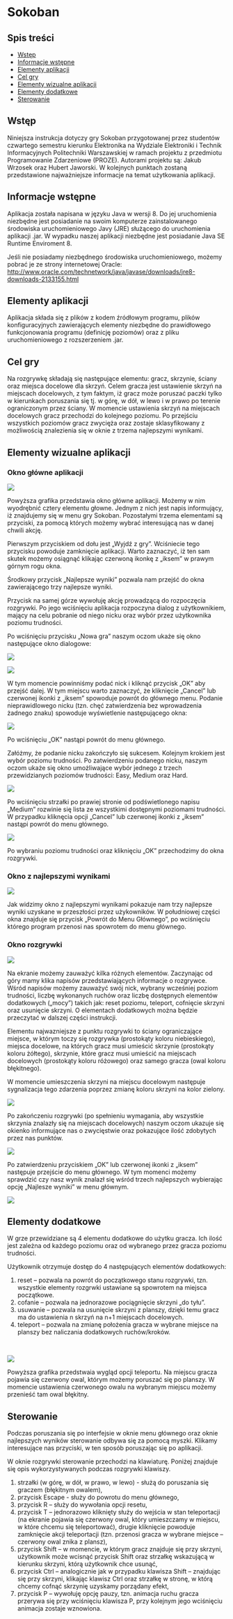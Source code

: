 # Sokoban

## Spis treści
* [Wstęp](#wstep)
* [Informacje wstępne](#informacje)
* [Elementy aplikacji](#elementyaplikacji)
* [Cel gry](#celgry)
* [Elementy wizualne aplikacji](#elementywizualneaplikacji)
* [Elementy dodatkowe](#elementydodatkowe)
* [Sterowanie](#sterowanie)

<a name="wstep"></a>
## Wstęp

Niniejsza instrukcja dotyczy gry Sokoban przygotowanej przez studentów czwartego semestru kierunku Elektronika na Wydziale Elektroniki i Technik Informacyjnych Politechniki Warszawskiej w ramach projektu z przedmiotu Programowanie Zdarzeniowe (PROZE). Autorami projektu są: Jakub Wrzosek oraz Hubert Jaworski.
W kolejnych punktach zostaną przedstawione najważniejsze informacje na temat użytkowania aplikacji.

<a name="informacje"></a>
## Informacje wstępne

Aplikacja została napisana w języku Java w wersji 8. Do jej uruchomienia niezbędne jest posiadanie na swoim komputerze zainstalowanego środowiska uruchomieniowego Javy (JRE) służącego do uruchomienia aplikacji .jar. W wypadku naszej aplikacji niezbędne jest posiadanie Java SE Runtime Enviroment 8.
<br />

Jeśli nie posiadamy niezbędnego środowiska uruchomieniowego, możemy pobrać je ze strony internetowej Oracle: http://www.oracle.com/technetwork/java/javase/downloads/jre8-downloads-2133155.html

<a name="elementyaplikacji"></a>
## Elementy aplikacji

Aplikacja składa się z plików z kodem źródłowym programu, plików konfiguracyjnych zawierających elementy niezbędne do prawidłowego funkcjonowania programu (definicję poziomów) oraz z pliku uruchomieniowego z rozszerzeniem .jar.

<a name="celgry"></a>
## Cel gry

Na rozgrywkę składają się następujące elementu: gracz, skrzynie, ściany oraz miejsca docelowe dla skrzyń.
Celem gracza jest ustawienie skrzyń na miejscach docelowych, z tym faktym, iż gracz może poruszać paczki tylko w kierunkach poruszania się tj. w górę, w dół, w lewo i w prawo po terenie ograniczonym przez ściany.
W momencie ustawienia skrzyń na miejscach docelowych gracz przechodzi do kolejnego poziomu. Po przejściu wszystkich poziomów gracz zwycięża oraz zostaje sklasyfikowany z możliwością znalezienia się w oknie z trzema najlepszymi wynikami.

<a name="elementywizualneaplikacji"></a>
## Elementy wizualne aplikacji

### Okno główne aplikacji

![](images/OknoGlowne.jpg)

Powyższa grafika przedstawia okno główne aplikacji. Możemy w nim wyodrębnić cztery elementu głowne. Jednym z nich jest napis informujący, iż znajdujemy się w menu gry Sokoban. Pozostałymi trzema elementami są przyciski, za pomocą których możemy wybrać interesującą nas w danej chwili akcję. 
<br />

Pierwszym przyciskiem od dołu jest „Wyjdź z gry”. Wciśniecie tego przycisku powoduje zamknięcie aplikacji. Warto zaznaczyć, iż ten sam skutek możemy osiągnąć klikając czerwoną ikonkę z „iksem” w prawym górnym rogu okna.
<br />

Środkowy przycisk „Najlepsze wyniki” pozwala nam przejść do okna zawierającego trzy najlepsze wyniki.
<br />

Przycisk na samej górze wywołuję akcję prowadzącą do rozpoczęcia rozgrywki. Po jego wciśnięciu aplikacja rozpoczyna dialog z użytkownikiem, mający na celu pobranie od niego nicku oraz wybór przez użytkownika poziomu trudności.
<br />

Po wciśnięciu przycisku „Nowa gra” naszym oczom ukaże się okno następujące okno dialogowe:
<br />

![](images/NickInput.jpg)
<br />

![](images/DefaultNickInput.jpg)
<br />

W tym momencie powinniśmy podać nick i kliknąć przycisk „OK” aby przejść dalej. W tym miejscu warto zaznaczyć, że kliknięcie „Cancel” lub czerwonej ikonki z „iksem” spowoduje powrót do głównego menu. Podanie nieprawidlowego nicku (tzn. chęć zatwierdzenia bez wprowadzenia żadnego znaku) spowoduje wyświetlenie następującego okna:
<br />

![](images/ZlyNick.jpg)
<br />

Po wciśnięciu „OK” nastąpi powrót do menu głównego.
<br />

Załóżmy, że podanie nicku zakończyło się sukcesem. Kolejnym krokiem jest wybór poziomu trudności. Po zatwierdzeniu podanego nicku, naszym oczom ukaże się okno umożliwające wybór jednego z trzech przewidzianych poziomów trudności: Easy, Medium oraz Hard.
<br />

![](images/PoziomTrudnosci.jpg)
<br />

Po wciśnięciu strzałki po prawiej stronie od podświetlonego napisu „Medium” rozwinie się lista ze wszystkimi dostępnymi poziomami trudności. W przypadku kliknęcia opcji „Cancel” lub czerwonej ikonki z „iksem” nastąpi powrót do menu głównego.
<br />

![](images/ListaPoziomowTrudosci.jpg)
<br />

Po wybraniu poziomu trudności oraz kliknięciu „OK” przechodzimy do okna rozgrywki.
<br />

### Okno z najlepszymi wynikami

![](images/OknoResults.jpg)
<br />

Jak widzimy okno z najlepszymi wynikami pokazuje nam trzy najlepsze wyniki uzyskane w przeszłości przez użykowników.
W południowej części okna znajduje się przycisk „Powrót do Menu Głównego”, po wciśnięciu którego program przenosi nas spowrotem do menu głównego.
<br />

### Okno rozgrywki

![](images/OknoGryPoziom1.jpg)
<br />

Na ekranie możemy zauważyć kilka różnych elementów. Zaczynając od góry mamy klika napisów przedstawiających informacje o rozgrywce. Wśród napisów możemy zauważyć swój nick, wybrany wcześniej poziom trudności, liczbę wykonanych ruchów oraz liczbę dostępnych elementów dodatkowych („mocy”) takich jak: reset poziomu, teleport, cofnięcie skrzyni oraz usunięcie skrzyni. O elementach dodatkowych można będzie przeczytać w dalszej części instrukcji.
<br />

Elementu najwazniejsze z punktu rozgrywki to ściany ograniczające miejsce, w którym toczy się rozgrywka (prostokąty koloru niebieskiego), miejsca docelowe, na których gracz musi umieścić skrzynie (prostokąty koloru żółtego), skrzynie, które gracz musi umieścić na miejscach docelowych (prostokąty koloru różowego) oraz samego gracza (owal koloru błękitnego).
<br />

W momencie umieszczenia skrzyni na miejscu docelowym następuje sygnalizacja tego zdarzenia poprzez zmianę koloru skrzyni na kolor zielony.
<br />

![](images/SkrzynianaFinishu.jpg)
<br />

Po zakończeniu rozgrywki (po spełnieniu wymagania, aby wszystkie skrzynia znalazły się na miejscach docelowych) naszym oczom ukazuje się okienko informujące nas o zwycięstwie oraz pokazujące ilość zdobytych przez nas punktów.
<br />

![](images/OknoZwyciestwa.jpg)
<br />

Po zatwierdzeniu przyciskiem „OK” lub czerwonej ikonki z „iksem” następuje przejście do menu głównego.
W tym momenci możemy sprawdzić czy nasz wynik znalazł się wśród trzech najlepszych wybierając opcję „Najlesze wyniki” w menu głównym.
<br />

![](images/OknoWynikowPoUaktualnienu.jpg)
<br />

<a name="elementydodatkowe"></a>
## Elementy dodatkowe

W grze przewidziane są 4 elementu dodatkowe do użytku gracza. Ich ilość jest zależna od każdego poziomu oraz od wybranego przez gracza poziomu trudności.
<br />

Użytkownik otrzymuje dostęp do 4 następujących elementów dodatkowych:
1. reset – pozwala na powrót do początkowego stanu rozgrywki, tzn. wszystkie elementy rozgrwki ustawiane są spowrotem na miejsca początkowe.
2. cofanie – pozwala na jednorazowe pociągnięcie skrzyni „do tyłu”.
3. usuwanie – pozwala na usunięcie skrzyni z planszy, dzięki temu gracz ma do ustawienia n skrzyń na n+1 miejscach docelowych.
4. teleport – pozwala na zmianę położenia gracza w wybrane miejsce na planszy bez naliczania dodatkowych ruchów/kroków.
<br />

![](images/Teleport.jpg)
<br />

Powyższa grafika przedstwaia wygląd opcji teleportu. Na miejscu gracza pojawia się czerwony owal, którym możemy poruszać się po planszy. W momencie ustawienia czerwonego owalu na wybranym miejscu możemy przenieść tam owal błękitny.

<a name="sterowanie"></a>
## Sterowanie

Podczas poruszania się po interfejsie w oknie menu głównego oraz oknie najlepszych wyników sterowanie odbywa się za pomocą myszki. Klikamy interesujące nas przyciski, w ten sposób poruszając się po aplikacji.
<br />

W oknie rozgrywki sterowanie przechodzi na klawiaturę. Poniżej znajduje się opis wykorzystywanych podczas rozgrywki klawiszy.
1) strzałki (w górę, w dół, w prawo, w lewo) - służą do poruszania się graczem (błękitnym owalem),
2) przycisk Escape - służy do powrotu do menu głównego,
3) przycisk R – służy do wywołania opcji resetu,
4) przycisk T – jednorazowo kliknięty służy do wejścia w stan teleportacji (na ekranie pojawia się czerwony 	owal, który umieszczamy w miejscu, w które chcemu się teleportować), drugie kliknięcie powoduje zamknięcie 	akcji teleportacji (tzn. przenosi gracza w wybrane miejsce – czerwony owal znika z plansz),
5) przycisk Shift – w momencie, w którym gracz znajduje się przy skrzyni, użytkownik może wcisnąć przycisk 	Shift oraz strzałkę wskazującą w kierunku skrzyni, którą użytkownik chce usunąć,
6) przycisk Ctrl – analogicznie jak w przypadku klawisza Shift – znajdując się przy skrzyni, klikając 	klawisz Ctrl oraz strzałkę w stronę, w którą chcemy cofnąć skrzynię uzyskamy porządany efekt,
7) przycisk P – wywołuję opcję pauzy, tzn. animacja ruchu gracza przerywa się przy wciśnięciu klawisza P, 	przy kolejnym jego wciśnięciu animacja zostaje wznowiona.








